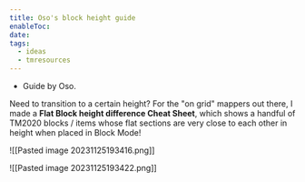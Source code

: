 ```yaml
---
title: Oso's block height guide
enableToc: 
date: 
tags:
  - ideas
  - tmresources
---
```

- Guide by Oso.

Need to transition to a certain height? For the "on grid" mappers out there, I made a **Flat Block height difference Cheat Sheet**, which shows a handful of TM2020 blocks / items whose flat sections are very close to each other in height when placed in Block Mode!

![[Pasted image 20231125193416.png]]

![[Pasted image 20231125193422.png]]